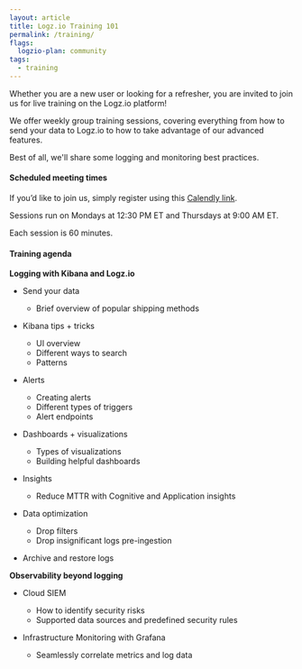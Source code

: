 ```yaml
---
layout: article
title: Logz.io Training 101
permalink: /training/
flags:
  logzio-plan: community
tags:
  - training
---
```


Whether you are a new user or looking for a refresher, you are invited to join us for live training on the Logz.io platform!

We offer weekly group training sessions, covering everything from how to send your data to Logz.io to how to take advantage of our advanced features.

Best of all, we'll share some logging and monitoring best practices.

#### Scheduled meeting times

If you’d like to join us, simply register using this [Calendly link](https://calendly.com/meet-logzio/logz-io-training-101).

Sessions run on Mondays at 12:30 PM ET and Thursdays at 9:00 AM ET. 

Each session is 60 minutes.

#### Training agenda

**Logging with Kibana and Logz.io**

* Send your data
  * Brief overview of popular shipping methods


* Kibana tips + tricks
    * UI overview
    * Different ways to search
    * Patterns

* Alerts
    * Creating alerts
    * Different types of triggers
    * Alert endpoints

* Dashboards + visualizations
    * Types of visualizations
    * Building helpful dashboards

* Insights
    * Reduce MTTR with Cognitive and Application insights

* Data optimization
    * Drop filters
    * Drop insignificant logs pre-ingestion

* Archive and restore logs

**Observability beyond logging**

* Cloud SIEM
    * How to identify security risks
    * Supported data sources and predefined security rules

* Infrastructure Monitoring with Grafana
    * Seamlessly correlate metrics and log data

